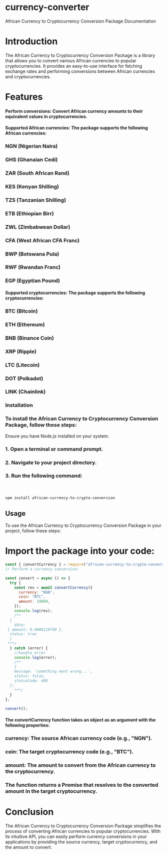 # currency-converter

African Currency to Cryptocurrency Conversion Package Documentation

# Introduction

The African Currency to Cryptocurrency Conversion Package is a library that allows you to convert various African currencies to popular cryptocurrencies. It provides an easy-to-use interface for fetching exchange rates and performing conversions between African currencies and cryptocurrencies.

# Features

#### Perform conversions: Convert African currency amounts to their equivalent values in cryptocurrencies.

#### Supported African currencies: The package supports the following African currencies:

### NGN (Nigerian Naira)

### GHS (Ghanaian Cedi)

### ZAR (South African Rand)

### KES (Kenyan Shilling)

### TZS (Tanzanian Shilling)

### ETB (Ethiopian Birr)

### ZWL (Zimbabwean Dollar)

### CFA (West African CFA Franc)

### BWP (Botswana Pula)

### RWF (Rwandan Franc)

### EGP (Egyptian Pound)

#### Supported cryptocurrencies: The package supports the following cryptocurrencies:

### BTC (Bitcoin)

### ETH (Ethereum)

### BNB (Binance Coin)

### XRP (Ripple)

### LTC (Litecoin)

### DOT (Polkadot)

### LINK (Chainlink)

### Installation

### To install the African Currency to Cryptocurrency Conversion Package, follow these steps:

Ensure you have Node.js installed on your system.

### 1. Open a terminal or command prompt.

### 2. Navigate to your project directory.

### 3. Run the following command:

#

```bash

npm install african-currency-to-crypto-conversion

```

## Usage

To use the African Currency to Cryptocurrency Conversion Package in your project, follow these steps:

# Import the package into your code:

```javascript
const { convertCurrency } = require("african-currency-to-crypto-conversion");
// Perform a currency conversion:

const convert = async () => {
  try {
    const res = await convertCurrency({
      currency: "NGN",
      coin: "BTC",
      amount: 10000,
    });
    console.log(res);
    /**
  { 
    data: 
 { amount: 0.0008119749 },
  status: true 
  }
 ***/
  } catch (error) {
    //handle error
    console.log(error);
    /**
    {
    message: 'something went wrong...',
    status: false, 
    statusCode: 400
  };
    ***/
  }
};

convert();
```

#### The convertCurrency function takes an object as an argument with the following properties:

### currency: The source African currency code (e.g., "NGN").

### coin: The target cryptocurrency code (e.g., "BTC").

### amount: The amount to convert from the African currency to the cryptocurrency.

### The function returns a Promise that resolves to the converted amount in the target cryptocurrency.

# Conclusion

The African Currency to Cryptocurrency Conversion Package simplifies the process of converting African currencies to popular cryptocurrencies. With its intuitive API, you can easily perform currency conversions in your applications by providing the source currency, target cryptocurrency, and the amount to convert.
